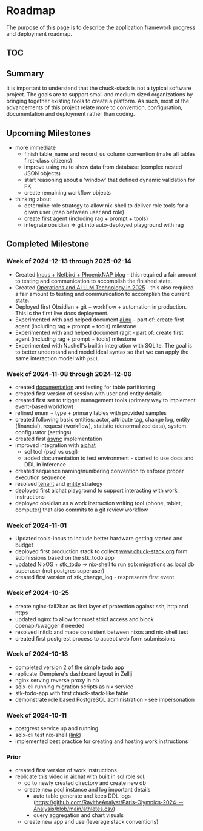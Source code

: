 # Roadmap

The purpose of this page is to describe the application framework progress and deployment roadmap.

## TOC

<!-- toc -->

## Summary

<!-- TODO: link to goals -->
It is important to understand that the chuck-stack is not a typical software project. The goals are to support small and medium sized organizations by bringing together existing tools to create a platform. As such, most of the advancements of this project relate more to convention, configuration, documentation and deployment rather than coding.

## Upcoming Milestones

- more immediate
  - finish table_name and record_uu column convention (make all tables first-class citizens)
  - improve using nu to show data from database (complex nested JSON objects)
  - start reasoning about a 'window' that defined dynamic validation for FK
  - create remaining workflow objects
- thinking about
  - determine role strategy to allow nix-shell to deliver role tools for a given user (map between user and role)
  - create first agent (including rag + prompt + tools)
  - integrate obsidian => git into auto-deployed playground with rag

## Completed Milestone

### Week of 2024-12-13 through 2025-02-14

- Created [Incus + Netbird + PhoenixNAP blog](https://www.chuck-stack.org/ls/blog-incus-netbird-phoenixnap.html) - this required a fair amount to testing and communication to accomplish the finished state.
- Created [Operations and AI LLM Technology in 2025](https://www.chuck-stack.org/ls/blog-llm-ai-operations-automation.html) - this also required a fair amount to testing and communication to accomplish the current state.
- Deployed first Obsidian + git + workflow + automation in production. This is the first live docs deployment.
- Experimented with and helped document [ai.nu](https://github.com/fj0r/ai.nu) - part of: create first agent (including rag + prompt + tools) milestone
- Experimented with and helped document [ragit](https://github.com/baehyunsol/ragit) - part of: create first agent (including rag + prompt + tools) milestone
- Experimented with Nushell's builtin integration with SQLite. The goal is to better understand and model ideal syntax so that we can apply the same interaction model with `psql`.

### Week of 2024-11-08 through 2024-12-06

- created [documentation](./postgres-convention/sample-table-convention.md) and testing for table partitioning
- created first version of session with user and entity details
- created first set to trigger management tools (primary way to implement event-based workflow)
- refined enum + type + primary tables with provided samples
- created following basic entities: actor, attribute tag, change log, entity (financial), request (workflow), statistic (denormalized data), system configurator (settings)
- created first [async](./postgres-convention/async.md) implementation
- improved integration with [aichat](https://github.com/sigoden/aichat) 
  - sql tool (psql vs usql)
  - added documentation to test environment - started to use docs and DDL in inference
- created sequence naming/numbering convention to enforce proper execution sequence
- resolved [tenant](./terminology.md#tenant) and [entity](./terminology.md#entity) strategy
- deployed first aichat playground to support interacting with work instructions
- deployed obsidian as a work instruction writing tool (phone, tablet, computer) that also commits to a git review workflow


### Week of 2024-11-01

- Updated tools-incus to include better hardware getting started and budget
- deployed first production stack to collect www.chuck-stack.org form submissions based on the stk_todo app
- updated NixOS + stk_todo => nix-shell to run sqlx migrations as local db superuser (not postgres superuser)
- created first version of stk_change_log - respresents first event


### Week of 2024-10-25

- create nginx-fail2ban as first layer of protection against ssh, http and https
- updated nginx to allow for most strict access and block openapi/swagger if needed
- resolved initdb and made consistent between nixos and nix-shell test
- created first postgrest process to accept web form submissions

### Week of 2024-10-18

- completed version 2 of the simple todo app
- replicate iDempiere's dashboard layout in Zellij
- nginx serving reverse proxy in nix
- sqlx-cli running migration scripts as nix service
- stk-todo-app with first chuck-stack-like table
- demonstrate role based PostgreSQL administration - see impersonation

### Week of 2024-10-11

- postgrest service up and running
- sqlx-cli test nix-shell ([link](https://github.com/chuckstack/chuck-stack-core/blob/main/test/shell.nix))
- implemented best practice for creating and hosting work instructions

### Prior

- created first version of work instructions
- replicate [this video](https://www.youtube.com/watch?v=ooWaPVvljlU) in aichat with built in sql role sql.
  - cd to newly created directory and create new db
  - create new psql instance and log important details
    - auto table generate and keep DDL logs (https://github.com/RavitheAnalyst/Paris-Olympics-2024---Analysis/blob/main/athletes.csv)
    - query aggregation and chart visuals
  - create new app and use (leverage stack conventions)
